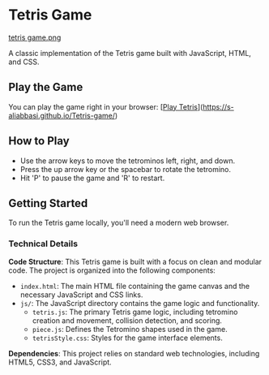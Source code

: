 # Tetris Game

[tetris game.png](https://github.com/S-Aliabbasi/Tetris-game/blob/f3b5b34d4b7e94add043acc527e40b2e8c3d7b4a/tetris%20game.png)


A classic implementation of the Tetris game built with JavaScript, HTML, and CSS.

## Play the Game

You can play the game right in your browser: [[Play Tetris](https://your-game-url.com)](https://s-aliabbasi.github.io/Tetris-game/)

## How to Play

- Use the arrow keys to move the tetrominos left, right, and down.
- Press the up arrow key or the spacebar to rotate the tetromino.
- Hit 'P' to pause the game and 'R' to restart.



## Getting Started

To run the Tetris game locally, you'll need a modern web browser.

### Technical Details

**Code Structure**: This Tetris game is built with a focus on clean and modular code. The project is organized into the following components:

- `index.html`: The main HTML file containing the game canvas and the necessary JavaScript and CSS links.
- `js/`: The JavaScript directory contains the game logic and functionality.
  - `tetris.js`: The primary Tetris game logic, including tetromino creation and movement, collision detection, and scoring.
  - `piece.js`: Defines the Tetromino shapes used in the game.
  - `tetrisStyle.css`: Styles for the game interface elements.

**Dependencies**: This project relies on standard web technologies, including HTML5, CSS3, and JavaScript.


